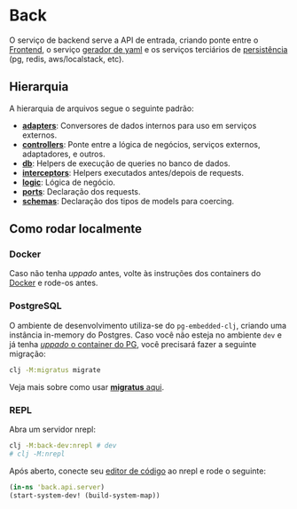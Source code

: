 # Back

O serviço de backend serve a API de entrada, criando ponte entre o [Frontend](../front/README.md), o serviço [gerador de yaml](../yaml_generator/README.md) e os serviços terciários de [persistência](../../docker/README.md) (pg, redis, aws/localstack, etc).

## Hierarquia

A hierarquia de arquivos segue o seguinte padrão:

- **[adapters](./api/adapters)**: Conversores de dados internos para uso em serviços externos.
- **[controllers](./api/controllers)**: Ponte entre a lógica de negócios, serviços externos, adaptadores, e outros.
- **[db](./api/db)**: Helpers de execução de queries no banco de dados.
- **[interceptors](./api/interceptors)**: Helpers executados antes/depois de requests.
- **[logic](./api/logic)**: Lógica de negócio.
- **[ports](./api/ports)**: Declaração dos requests.
- **[schemas](./api/schemas)**: Declaração dos tipos de models para coercing.

## Como rodar localmente

### Docker

Caso não tenha *uppado* antes, volte às instruções dos containers do [Docker](../../docker/README.md) e rode-os antes.

### PostgreSQL

O ambiente de desenvolvimento utiliza-se do `pg-embedded-clj`, criando uma instância in-memory do Postgres. Caso você não esteja no ambiente `dev` e já tenha [*uppado* o container do PG](../../docker/README.md#como-rodar-localmente), você precisará fazer a seguinte migração:

```bash
clj -M:migratus migrate
```

Veja mais sobre como usar [**migratus** aqui](https://github.com/yogthos/migratus#usage).

### REPL

Abra um servidor nrepl:

```bash
clj -M:back-dev:nrepl # dev
# clj -M:nrepl
```

Após aberto, conecte seu [editor de código](../docs/editores.md#Neovim) ao nrepl e rode o seguinte:

```clj
(in-ns 'back.api.server)
(start-system-dev! (build-system-map))
```
